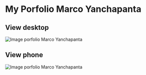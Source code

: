 # My Porfolio Marco Yanchapanta

## View desktop

![Image porfolio Marco Yanchapanta](https://lh3.googleusercontent.com/BNKHDHyhfRxfZHRzYnxzsvmnAhuBKUPuQaO5U9I3h5Nzhc_hzm5uCosmouzY459E8lKUE7T_L8NUGCz1p6OmZpWkMoGe4S4ZatvLlQdMJOiGrGQA5FsbdcLUhSyYnmx6vxDiK4xIcgT-Ifhay0feU1e2SXd8MtKKeCCoi7BMW-lVtwUGxYTtBb4VGAUvVpabOuzBsqn7-3ufSVLBEtk75rFQK_59PIHcGyURQjiq2pAjP-mi9MCYJGxDCd0TpIbBqkKFXdPccIf6akfZVOUR0YQBth3Z_Ezd-4Hdfyxk3zzGbMEjfCF6cd5AIsMLy3avNOh0MqcEDMrBS4TYiosYMb3CbXGiWozK9ua96-LWtuiaGELFtu7_gbmvCTw1Hzwtb8FYoOuVa4RI3c0nIQynE4VVCEjgwRQIWbfURt1zTSGVAn5KiJhQHTKZP5hn3eCQM0je8-X8Czy6JeuL_stccPnr42qrsXJo_8Bb9jy7p1zi6nlXnh4GxvlZtzcMFcohMtsk7D0WhRm-XAPKFaENcS2Y5OuZLkrUCuZPEYaUnfvHJxBEoyEap2tW7KJefQoL2iDfG0HhnPtUPoZYmJIaQk61sH8-qQIwKnLvEXNlTEsrCqYkasRyooRZCqog_MSplM6j4VGRPOYz2-dxgb0H-Gy9CdGKJ1ATwsqx_MojFAvsNGqjPmIRV2yrMZ555JedPC8HB2IE6maOcmJLP4luNms=w157-h568-no?authuser=0)

## View phone

![Image porfolio Marco Yanchapanta](https://lh3.googleusercontent.com/FzT6BMAwbzQreb85JQGRERsKZ68wT7mBzWPvwmqr4um4Re4tW3ueH1YqPfexFm6y3UBOZL0ktL9Mu0Eo0wLPbvzYaDBDHMaa15Tr1M8RI-mawBhCXHC-uPGcB6naGqtMYDRPrVHY4V0kyJt72CYoIqqe8M0EDjUJccsW2jjKHdOkEJ9jghD7XKcIF46UzJv4kQDLuvIefYdTpbgnTGc3RC48DQ0Y7AMWJ0uOBp8R-GVLqtOueR3ukiS7rsoVpPq7dO1UTA7gLOsh5YRm4iXtsGAWbfJzk6kGLoSW75GmBFgh7Az_DxYOUOq8MjFNi6EI-p8Cz3R2SwMGjUzv7-dQnBSF8OXTNyb7yfHu_YITa5iFmWLqqO3K_KLnE1uquI8olhTPxGAUW2saitXGN6m6i2z4FmO_45FHd2f1qwu8dw6LtvuB92DVdBn0K3yY-N_19WvmbB6L8WvtIuOmfrKrfzsqhbarS2Gepp1TQQxFg38GE3hdO4pmMoVqMaRflQ7XUnqVOv8MjZsvG09Ci_cjKzG-zJxY-ZdZPAbpUx-HyN-CUDC1Md8REjy4p-7FkWGwJWv3LKZqPeERPwk4IkwaVr6AS3NOKD3UgWJIvg6pHjSV92qYu36Xbrzy1nBhMk6nC2TiZj_LhK-a63jgE_Qy_V0nVhMcCSiXXCW3bfc_t3Dd8VMGHvEScyI3cnVanrUdFVZc14Hu7Awpq7DTbyLAnZU=w54-h568-no?authuser=0)
